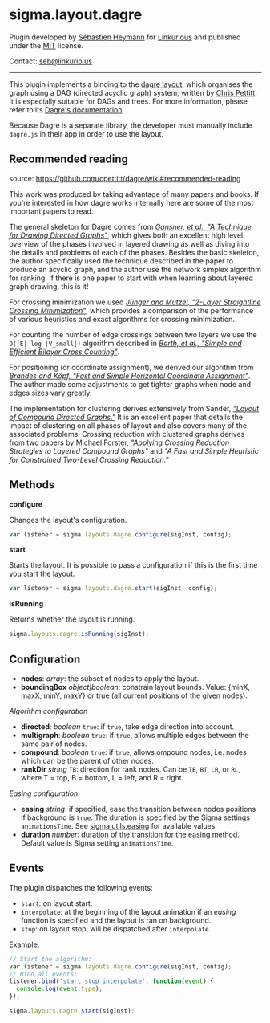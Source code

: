 sigma.layout.dagre
========================

Plugin developed by [Sébastien Heymann](https://github.com/sheymann) for [Linkurious](https://github.com/Linkurious) and published under the [MIT](LICENSE) license.

Contact: seb@linkurio.us

---

This plugin implements a binding to the [dagre layout](), which organises the graph using a DAG (directed acyclic graph) system, written by [Chris Pettitt](https://www.linkedin.com/in/chrismpettitt). It is especially suitable for DAGs and trees. For more information, please refer to its [Dagre's documentation](https://github.com/cpettitt/dagre).

Because Dagre is a separate library, the developer must manually include `dagre.js` in their app in order to use the layout.

## Recommended reading

source: https://github.com/cpettitt/dagre/wiki#recommended-reading

This work was produced by taking advantage of many papers and books. If you're interested in how dagre works internally here are some of the most important papers to read.

The general skeleton for Dagre comes from [*Gansner, et al., "A Technique for Drawing Directed Graphs"*](http://www.graphviz.org/Documentation/TSE93.pdf), which gives both an excellent high level overview of the phases involved in layered drawing as well as diving into the details and problems of each of the phases. Besides the basic skeleton, the author specifically used the technique described in the paper to produce an acyclic graph, and the author use the network simplex algorithm for ranking. If there is one paper to start with when learning about layered graph drawing, this is it!

For crossing minimization we used [*Jünger and Mutzel, "2-Layer Straightline Crossing Minimization"*](http://www.researchgate.net/profile/Petra_Mutzel/publication/30508315_2-Layer_Straightline_Crossing_Minimization_Performance_of_Exact_and_Heuristic_Algorithms/links/09e4150eabaf4cc7bd000000.pdf), which provides a comparison of the performance of various heuristics and exact algorithms for crossing minimization.

For counting the number of edge crossings between two layers we use the `O(|E| log |V_small|)` algorithm described in [*Barth, et al., "Simple and Efficient Bilayer Cross Counting"*](http://jgaa.info/accepted/2004/BarthMutzelJuenger2004.8.2.pdf).

For positioning (or coordinate assignment), we derived our algorithm from [*Brandes and Köpf, "Fast and Simple Horizontal Coordinate Assignment"*](http://www.inf.uni-konstanz.de/algo/publications/bk-fshca-01.pdf). The author made some adjustments to get tighter graphs when node and edges sizes vary greatly.

The implementation for clustering derives extensively from Sander, [*"Layout of Compound Directed Graphs."*](http://scidok.sulb.uni-saarland.de/volltexte/2005/359/pdf/tr-A03-96.pdf) It is an excellent paper that details the impact of clustering on all phases of layout and also covers many of the associated problems. Crossing reduction with clustered graphs derives from two papers by Michael Forster, *"Applying Crossing Reduction Strategies to Layered Compound Graphs"* and *"A Fast and Simple Heuristic for Constrained Two-Level Crossing Reduction."*

## Methods

**configure**

Changes the layout's configuration.

```js
var listener = sigma.layouts.dagre.configure(sigInst, config);
```

**start**

Starts the layout. It is possible to pass a configuration if this is the first time you start the layout.

```js
var listener = sigma.layouts.dagre.start(sigInst, config);
```

**isRunning**

Returns whether the layout is running.

```js
sigma.layouts.dagre.isRunning(sigInst);
```

## Configuration

* **nodes**: *array*: the subset of nodes to apply the layout.
* **boundingBox** *object|boolean*: constrain layout bounds. Value: {minX, maxX, minY, maxY} or true (all current positions of the given nodes).

*Algorithm configuration*

* **directed**: *boolean* `true`: if `true`, take edge direction into account.
* **multigraph**: *boolean* `true`: if `true`, allows multiple edges between the same pair of nodes.
* **compound**: *boolean* `true`: if `true`, allows ompound nodes, i.e. nodes which can be the parent of other nodes.
* **rankDir** *string* `TB`: direction for rank nodes. Can be `TB`, `BT`, `LR`, or `RL`, where T = top, B = bottom, L = left, and R = right.

*Easing configuration*

* **easing** *string*: if specified, ease the transition between nodes positions if background is `true`. The duration is specified by the Sigma settings `animationsTime`. See [sigma.utils.easing](../../src/utils/sigma.utils.js#L723) for available values.
* **duration** *number*: duration of the transition for the easing method. Default value is Sigma setting `animationsTime`.

## Events

The plugin dispatches the following events:

- `start`: on layout start.
- `interpolate`: at the beginning of the layout animation if an *easing* function is specified and the layout is ran on background.
- `stop`: on layout stop, will be dispatched after `interpolate`.

Example:

```js
// Start the algorithm:
var listener = sigma.layouts.dagre.configure(sigInst, config);
// Bind all events:
listener.bind('start stop interpolate', function(event) {
  console.log(event.type);
});

sigma.layouts.dagre.start(sigInst);
```

